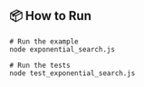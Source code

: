 ## 📦 How to Run

```
# Run the example
node exponential_search.js

# Run the tests
node test_exponential_search.js
```